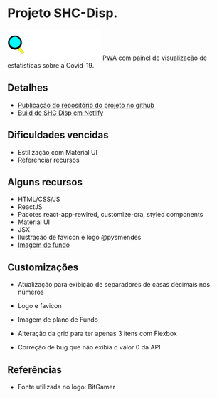 # Projeto SHC-Disp. 
![logo](src/assets/images/logo.png)
PWA com painel de visualização de estatísticas sobre a Covid-19.

## Detalhes
- [Publicação do repositório do projeto no github](https://github.com/pysmendes/shc-disp)  
- [Build de SHC Disp em Netlify](https://shcdispcov19.netlify.app/)

## Dificuldades vencidas
- Estilização com Material UI
- Referenciar recursos

## Alguns recursos
- HTML/CSS/JS
- ReactJS
- Pacotes react-app-rewired, customize-cra, styled components
- Material UI
- JSX
- Ilustração de favicon e logo @pysmendes
- [Imagem de fundo](https://pixabay.com/pt/photos/mundo-mapa-imagem-de-sat%c3%a9lite-140304/ )


## Customizações
- Atualização para exibição de separadores de casas decimais nos números
- Logo e favicon
- Imagem de plano de Fundo 

- Alteração da grid para ter apenas 3 itens com Flexbox
- Correção de bug que não exibia o valor 0 da API 


## Referências
- Fonte utilizada no logo: BitGamer
